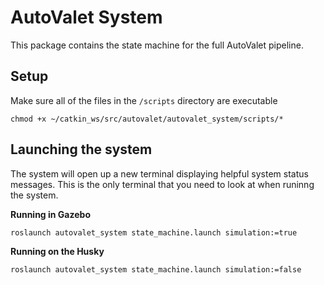 # AutoValet System

This package contains the state machine for the full AutoValet pipeline.

## Setup
Make sure all of the files in the `/scripts` directory are executable
```
chmod +x ~/catkin_ws/src/autovalet/autovalet_system/scripts/*
```

## Launching the system
The system will open up a new terminal displaying helpful system status messages. This is the only terminal that you need to look at when runinng the system.

**Running in Gazebo**
```
roslaunch autovalet_system state_machine.launch simulation:=true
```

**Running on the Husky**
```
roslaunch autovalet_system state_machine.launch simulation:=false
```
